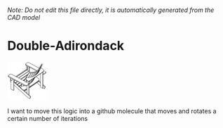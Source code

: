 ###### Note: Do not edit this file directly, it is automatically generated from the CAD model

# Double-Adirondack

![](/project.svg)



 I want to move this logic into a github molecule that moves and rotates a certain number of iterations



